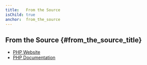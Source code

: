 ```yaml
---
title:   From the Source
isChild: true
anchor:  from_the_source
---
```


## From the Source {#from_the_source_title}

* [PHP Website](https://www.php.net/)
* [PHP Documentation](https://www.php.net/docs.php)

